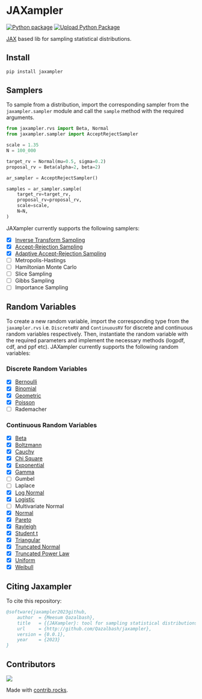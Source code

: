 <!-- Copyright 2023 The JAXampler Authors

Licensed under the Apache License, Version 2.0 (the "License");
you may not use this file except in compliance with the License.
You may obtain a copy of the License at

    http://www.apache.org/licenses/LICENSE-2.0

Unless required by applicable law or agreed to in writing, software
distributed under the License is distributed on an "AS IS" BASIS,
WITHOUT WARRANTIES OR CONDITIONS OF ANY KIND, either express or implied.
See the License for the specific language governing permissions and
limitations under the License. -->

# JAXampler

[![Python package](https://github.com/Qazalbash/jaxampler/actions/workflows/python-package.yml/badge.svg)](https://github.com/Qazalbash/jaxampler/actions/workflows/python-package.yml)
[![Upload Python Package](https://github.com/Qazalbash/jaxampler/actions/workflows/python-publish.yml/badge.svg)](https://github.com/Qazalbash/jaxampler/actions/workflows/python-publish.yml)

[JAX](https://jax.readthedocs.io/en/latest/) based lib for sampling statistical distributions.

## Install

```bash
pip install jaxampler
```

## Samplers

To sample from a distribution, import the corresponding sampler from the `jaxampler.sampler` module and call the `sample` method with the required arguments.

```python
from jaxampler.rvs import Beta, Normal
from jaxampler.sampler import AcceptRejectSampler

scale = 1.35
N = 100_000

target_rv = Normal(mu=0.5, sigma=0.2)
proposal_rv = Beta(alpha=2, beta=2)

ar_sampler = AcceptRejectSampler()

samples = ar_sampler.sample(
    target_rv=target_rv,
    proposal_rv=proposal_rv,
    scale=scale,
    N=N,
)
```

JAXampler currently supports the following samplers:

- [x] [Inverse Transform Sampling](jaxampler/sampler/invtranssampler.py)
- [x] [Accept-Rejection Sampling](jaxampler/sampler/arsampler.py)
- [x] [Adaptive Accept-Rejection Sampling](jaxampler/sampler/aarsampler.py)
- [ ] Metropolis-Hastings
- [ ] Hamiltonian Monte Carlo
- [ ] Slice Sampling
- [ ] Gibbs Sampling
- [ ] Importance Sampling

## Random Variables

To create a new random variable, import the corresponding type from the `jaxampler.rvs` i.e. `DiscreteRV` and `ContinuousRV` for discrete and continuous random variables respectively. Then, instantiate the random variable with the required parameters and implement the necessary methods (logpdf, cdf, and ppf etc). JAXampler currently supports the following random variables:

### Discrete Random Variables

- [x] [Bernoulli](jaxampler/rvs/drvs/bernoulli.py)
- [x] [Binomial](jaxampler/rvs/drvs/binomial.py)
- [x] [Geometric](jaxampler/rvs/drvs/geometric.py)
- [x] [Poisson](jaxampler/rvs/drvs/poisson.py)
- [ ] Rademacher

### Continuous Random Variables

- [x] [Beta](jaxampler/rvs/crvs/beta.py)
- [x] [Boltzmann](jaxampler/rvs/crvs/boltzmann.py)
- [x] [Cauchy](jaxampler/rvs/crvs/cauchy.py)
- [x] [Chi Square](jaxampler/rvs/crvs/chi2.py)
- [x] [Exponential](jaxampler/rvs/crvs/exponential.py)
- [x] [Gamma](jaxampler/rvs/crvs/gamma.py)
- [ ] Gumbel
- [ ] Laplace
- [x] [Log Normal](jaxampler/rvs/crvs/lognormal.py)
- [x] [Logistic](jaxampler/rvs/crvs/logistic.py)
- [ ] Multivariate Normal
- [x] [Normal](jaxampler/rvs/crvs/normal.py)
- [x] [Pareto](jaxampler/rvs/crvs/pareto.py)
- [x] [Rayleigh](jaxampler/rvs/crvs/rayleigh.py)
- [x] [Student t](jaxampler/rvs/crvs/studentt.py)
- [x] [Triangular](jaxampler/rvs/crvs/triangular.py)
- [x] [Truncated Normal](jaxampler/rvs/crvs/truncnormal.py)
- [x] [Truncated Power Law](jaxampler/rvs/crvs/truncpowerlaw.py)
- [x] [Uniform](jaxampler/rvs/crvs/uniform.py)
- [x] [Weibull](jaxampler/rvs/crvs/weibull.py)

## Citing Jaxampler

To cite this repository:

```bibtex
@software{jaxampler2023github,
    author  = {Meesum Qazalbash},
    title   = {{JAXampler}: tool for sampling statistical distributions},
    url     = {http://github.com/Qazalbash/jaxampler},
    version = {0.0.1},
    year    = {2023}
}
```

## Contributors

<a href="https://github.com/Qazalbash/jaxampler/graphs/contributors">
  <img src="https://contrib.rocks/image?repo=Qazalbash/jaxampler" />
</a>

Made with [contrib.rocks](https://contrib.rocks).
